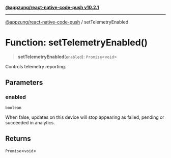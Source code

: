[**@appzung/react-native-code-push v10.2.1**](../README.md)

---

[@appzung/react-native-code-push](../README.md) / setTelemetryEnabled

# Function: setTelemetryEnabled()

> **setTelemetryEnabled**(`enabled`): `Promise`\<`void`\>

Controls telemetry reporting.

## Parameters

### enabled

`boolean`

When false, updates on this device will stop appearing as failed, pending or succeeded in analytics.

## Returns

`Promise`\<`void`\>
